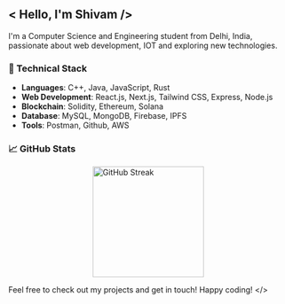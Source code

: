 ## < Hello, I'm Shivam /> 
I'm a Computer Science and Engineering student from Delhi, India, passionate about web development, IOT and exploring new technologies.

### 🚀 Technical Stack
- **Languages**: C++, Java, JavaScript, Rust
- **Web Development**: React.js, Next.js, Tailwind CSS, Express, Node.js
- **Blockchain**: Solidity, Ethereum, Solana 
- **Database**: MySQL, MongoDB, Firebase,  IPFS
- **Tools**: Postman, Github, AWS

### 📈 GitHub Stats
  <div style="flex: 1; min-width: 300px; display: flex; align-items: center; justify-content: center;">
    <img src="https://github-readme-streak-stats.herokuapp.com/?user=shivamyeshu&theme=radical" alt="GitHub Streak" style="height: 200px; width: auto; object-fit: contain;">
  </div>
</div>

Feel free to check out my projects and get in touch!
Happy coding! </>
